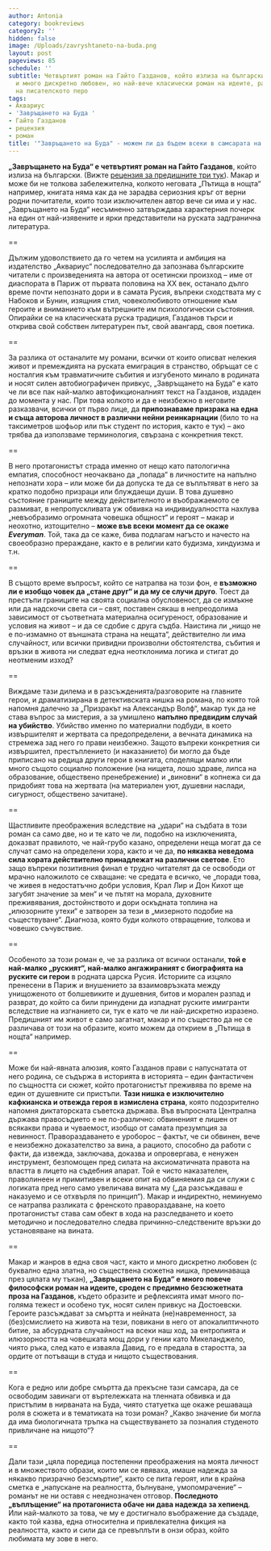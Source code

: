 ```yaml
---
author: Antonia
category: bookreviews
category2: ''
hidden: false
image: /Uploads/zavryshtaneto-na-buda.png
layout: post
pageviews: 85
schedule: ''
subtitle: Четвъртият роман на Гайто Газданов, който излиза на български, е и жанров,
  и много дискретно любовен, но най-вече класически роман на идеите, разкриващ мощта
  на писателското перо
tags:
- Аквариус
- 'Завръщането на Буда '
- Гайто Газданов
- рецензия
- роман
title: '"Завръщането на Буда" - можем ли да бъдем всеки в самсарата на съществуването'
---
```


**„Завръщането на Буда“ е четвъртият роман на Гайто Газданов**, който излиза на български. (Вижте [рецензия за предишните три тук](https://literaturnirazgovori.com/bookreviews/2019/08/08/10-55-%D0%B3%D0%B0%D0%B9%D1%82%D0%BE-%D0%B3%D0%B0%D0%B7%D0%B4%D0%B0%D0%BD%D0%BE%D0%B2-%D1%82%D1%80%D0%B8-%D1%80%D0%BE%D0%BC%D0%B0%D0%BD%D0%B0.html)). Макар и може би не толкова забележителна, колкото неговата „Пътища в нощта“ например, книгата няма как да не зарадва сериозния кръг от верни родни почитатели, които този изключителен автор вече си има и у нас. „Завръщането на Буда“ несъмненно затвърждава характерния почерк на един от най-изявените и ярки представители на руската задгранична литература.

\==

Дължим удоволствието да го четем на усилията и амбиция на издателство „Аквариус“ последователно да запознава българските читатели с произведенията на автора от осетински произход – име от диаспората в Париж от първата половина на XX век, останало дълго време почти непознато дори и в самата Русия, въпреки сходствата му с Набоков и Бунин, изящния стил, човеколюбивото отношение към героите и вниманието към вътрешните им психологически състояния. Опирайки се на класическата руска традиция, Газданов търси и открива свой собствен литературен път, свой авангард, своя поетика.

\==

За разлика от останалите му романи, всички от които описват нелекия живот и премеждията на руската емиграция в странство, обръщат се с носталгия към травматичните събития и изгубеното минало в родината и носят силен автобиографичен привкус, „Завръщането на Буда“ е като че ли все пак най-малко автофикционалният текст на Газданов, издаден до момента у нас. При това колкото и да е неизбежно в неговите разказвачи, всички от първо лице, да **припознаваме призрака на една и съща авторова личност в различни нейни реинкарнации** (било то на таксиметров шофьор или пък студент по история, както е тук) – ако трябва да използваме терминология, свързана с конкретния текст.

\==

В него протагонистът страда именно от нещо като патологична емпатия, способност неочаквано да „попада“ в личностите на напълно непознати хора – или може би да допуска те да се въплътяват в него за кратко подобно призраци или блуждаещи души. В това душевно състояние границите между действителното и въображаемото се размиват, в непропускливата уж обвивка на индивидуалността нахлува „невъобразимо огромната човешка общност“ и героят – макар и неохотно, изтощително – **може във всеки момент да се окаже *Everyman***. Той, така да се каже, бива подлагам нагъсто и начесто на своеобразно прераждане, както е в религии като будизма, хиндуизма и т.н.

\==

В същото време въпросът, който се натрапва на този фон, е **възможно ли е изобщо човек да „стане друг“ и да му се случи друго**. Тоест да престъпи границите на своята социална обусловеност, да се измъкне или да надскочи света си – свят, поставен сякаш в непреодолима зависимост от съответната материална осигуреност, образование и условия на живот – и да се сдобие с друга съдба. Наистина ли „нищо не е по-измамно от външната страна на нещата“, действително ли има случайност, или всички привидни произволни обстоятелства, събития и връзки в живота ни следват една неотклонима логика и стигат до неотменим изход?

\==

Виждаме тази дилема и в разсъжденията/разговорите на главните герои, и драматизирана в детективската нишка на романа, по която той напомня далечно за „Призракът на Александър Волф“, макар тук да не става въпрос за мистерия, а за умишлено **напълно предвидим случай на убийство**. Убийство именно по материални подбуди, в което извършителят и жертвата са предопределени, а вечната динамика на стремежа зад него го прави неизбежно. Защото въпреки конкретния си извършител, престъплението (и наказанието) би могло да бъде приписано на редица други герои в книгата, споделящи малко или много същото социално положение (на нищета, лошо здраве, липса на образование, обществено пренебрежение) и „виновни“ в копнежа си да придобият това на жертвата (на материален уют, душевни наслади, сигурност, обществено зачитане).

\==

Щастливите преображения вследствие на „удари“ на съдбата в този роман са само две, но и те като че ли, подобно на изключенията, доказват правилото, че най-грубо казано, определени неща могат да се случат само на определени хора, както и че да, **по някаква неведома сила хората действително принадлежат на различни светове**. Ето защо въпреки позитивния финал е трудно читателят да се освободи от мрачно наложилото се схващане: че средата е всичко, че „поради това, че живея в недостатъчно добри условия, Крал Лир и Дон Кихот ще загубят значение за мен“ и че пътят на морала, духовните преживявания, достойнството и дори оскъдната топлина на „илюзорните утехи“ е затворен за тези в „мизерното подобие на съществуване“. Диагноза, която буди колкото отвращение, толкова и човешко съчувствие.

\==

Особеното за този роман е, че за разлика от всички останали, **той е най-малко „руският“, най-малко ангажираният с биографията на руските си герои** в родната царска Русия. Историите са изцяло пренесени в Париж и внушението за взаимовръзката между унищоженото от болшевиките и душевния, битов и морален разпад и разврат, до който са били принудени да изпаднат руските имигранти вследствие на изгнанието си, тук е като че ли най-дискретно изразено. Предишният им живот е само загатнат, макар и по същество да не се различава от този на образите, които можем да открием в „Пътища в нощта“ например.

\==

Може би най-явната алюзия, която Газданов прави с напуснатата от него родина, се съдържа в историята в историята – един фантастичен по същността си сюжет, който протагонистът преживява по време на един от душевните си пристъпи. **Тази нишка е изключително кафкианска и отвежда героя в измислена страна**, която подозрително напомня диктаторската съветска държава. Във въпросната Централна държава правосъдието е не по-различно: обвиненият е лишен от всякакви права и чуваемост, изобщо от самата презумпция за невинност. Правораздаването е уроборос – фактът, че си обвинен, вече е неизбежно доказателство за вина, а рациото, способно да работи с факти, да извежда, заключава, доказва и опровергава, е ненужен инструмент, безпомощен пред силата на аксиоматичната правота на властта в лицето на съдебния апарат. Той е чисто наказателен, праволинеен и примитивен и всеки опит на обвиняемия да си служи с логиката пред него само увеличава вината му („да разсъждаваш е наказуемо и се отхвърля по принцип“). Макар и индиректно, неминуемо се натрапва разликата с френското правораздаване, на което протагонистът става сам обект в хода на разследването и което методично и последователно следва причинно-следствените връзки до установяване на вината.

\==

Макар и жанров в една своя част, както и много дискретно любовен (с буквално една златна, но съществена сюжетна нишка, преминаваща през цялата му тъкан), **„Завръщането на Буда“ е много повече философски роман на идеите, сроден с предимно безсюжетната проза на Газданов**, където образите и рефлексията имат много по-голяма тежест и особено тук, носят силен привкус на Достоевски. Героите разсъждават за смъртта и нейната (не)навременност, за (без)смислието на живота на тези, повикани в него от апокалиптичното битие, за абсурдната случайност на всеки наш ход, за ентропията и илюзорността на човешката мощ дори у гении като Микеланджело, чиято ръка, след като е изваяла Давид, го е предала в старостта, за ордите от потъващи в студа и нищото съществования. 

\==

Кога е редно или добре смъртта да прекъсне тази самсара, да се освободим завинаги от въртележката на тленната обвивка и да пристъпим в нирваната на Буда, чиято статуетка ще окаже решаваща роля в сюжета и в тематиката на този роман? „Какво значение би могла да има биологичната тръпка на съществуването за позналия студеното привличане на нищото“?

\==

Дали тази „цяла поредица постепенни преоб­ражения на моята личност и в множеството образи, които ми се явяваха, имаше надежда за някакво призрачно безсмъртие“, както се пита героят, или в крайна сметка е „напускане на реалността, бълнуване, умопомрачение“ – романът не ни оставя с нееднозначен отговор. **Последното „въплъщение“ на протагониста обаче ни дава надежда за хепиенд**. Или най-малкото за това, че му е достигнало въображение да създаде, както той казва, една относителна и привлекателна фикция на реалността, както и сили да се превъплъти в онзи образ, който любимата му зове в него.